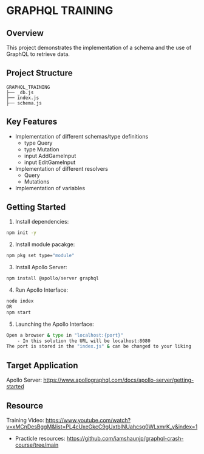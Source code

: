 # GRAPHQL TRAINING

## Overview
This project demonstrates the implementation of a schema and the use of GraphQL to retrieve data.

## Project Structure
```
GRAPHQL_TRAINING
├── _db.js
├── index.js
├── schema.js

```

## Key Features
- Implementation of different schemas/type definitions
    - type Query
    - type Mutation
    - input AddGameInput
    - input EditGameInput
- Implementation of different resolvers
    - Query
    - Mutations
- Implementation of variables

## Getting Started
1. Install dependencies:
```bash
npm init -y
```

2. Install module pacakge:
```bash
npm pkg set type="module"
```

3. Install Apollo Server:
```bash
npm install @apollo/server graphql
```
4. Run Apollo Interface:
```bash
node index
OR
npm start
```
5. Launching the Apollo Interface:
```bash
Open a browser & type in "localhost:{port}"
    - In this solution the URL will be localhost:8080
The port is stored in the "index.js" & can be changed to your liking
```

## Target Application
Apollo Server: https://www.apollographql.com/docs/apollo-server/getting-started

## Resource
Training Video: https://www.youtube.com/watch?v=xMCnDesBggM&list=PL4cUxeGkcC9gUxtblNUahcsg0WLxmrK_y&index=1        
  - Practicle resources: https://github.com/iamshaunjp/graphql-crash-course/tree/main
